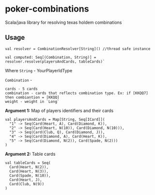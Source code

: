 # poker-combinations
Scala/java library for resolving texas holdem combinations

 ## Usage
    
 
    val resolver = CombinationResolver[String]() //thread safe instance

    val computed: Seq[(Combination, String)] = resolver.resolve(playersAndCards, tableCards)`
    
   Where `String` - YourPlayerIdType
  
  `Combination` -
   
    cards - 5 cards  
    combination - cards that reflects combination type. Ex: if [KKQQ7] then combiantion = [KKQQ]  
    weight - weight in `Long`
    
 
 **Argument 1:**
 Map of players identifiers and their cards
    
    val playersAndCards = Map[String, Seq[ICard]](
      "1" -> Seq(Card(Heart, A), Card(Diamond, K)),
      "2" -> Seq(Card(Heart, N(10)), Card(Diamond, N(10))),
      "3" -> Seq(Card(Club, Q), Card(Diamond, J)),
      "4" -> Seq(Card(Diamond, A), Card(Heart, K)),
      "5" -> Seq(Card(Diamond, N(2)), Card(Spade, N(2)))
    )
 **Argument 2:**
 Table cards  
   
    val tableCards = Seq(
      Card(Heart, N(2)),
      Card(Heart, N(3)),
      Card(Spade, N(10)),
      Card(Heart, J),
      Card(Club, N(9))
    )


